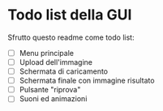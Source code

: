 # Todo list della GUI
Sfrutto questo readme come todo list:
 - [ ] Menu principale
 - [ ] Upload dell'immagine
 - [ ] Schermata di caricamento
 - [ ] Schermata finale con immagine risultato
 - [ ] Pulsante "riprova"
 - [ ] Suoni ed animazioni